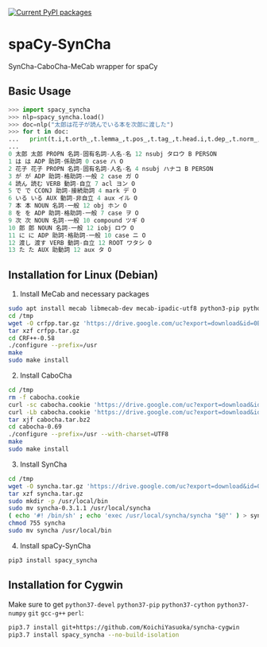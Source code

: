 [![Current PyPI packages](https://badge.fury.io/py/spacy-syncha.svg)](https://pypi.org/project/spacy-syncha/)

# spaCy-SynCha

SynCha-CaboCha-MeCab wrapper for spaCy

## Basic Usage

```py
>>> import spacy_syncha
>>> nlp=spacy_syncha.load()
>>> doc=nlp("太郎は花子が読んでいる本を次郎に渡した")
>>> for t in doc:
...   print(t.i,t.orth_,t.lemma_,t.pos_,t.tag_,t.head.i,t.dep_,t.norm_,t.ent_iob_,t.ent_type_)
...
0 太郎 太郎 PROPN 名詞-固有名詞-人名-名 12 nsubj タロウ B PERSON
1 は は ADP 助詞-係助詞 0 case ハ O
2 花子 花子 PROPN 名詞-固有名詞-人名-名 4 nsubj ハナコ B PERSON
3 が が ADP 助詞-格助詞-一般 2 case ガ O
4 読ん 読む VERB 動詞-自立 7 acl ヨン O
5 で で CCONJ 助詞-接続助詞 4 mark デ O
6 いる いる AUX 動詞-非自立 4 aux イル O
7 本 本 NOUN 名詞-一般 12 obj ホン O
8 を を ADP 助詞-格助詞-一般 7 case ヲ O
9 次 次 NOUN 名詞-一般 10 compound ツギ O
10 郎 郎 NOUN 名詞-一般 12 iobj ロウ O
11 に に ADP 助詞-格助詞-一般 10 case ニ O
12 渡し 渡す VERB 動詞-自立 12 ROOT ワタシ O
13 た た AUX 助動詞 12 aux タ O
```

## Installation for Linux (Debian)

1. Install MeCab and necessary packages

```sh
sudo apt install mecab libmecab-dev mecab-ipadic-utf8 python3-pip python3-dev g++ make wget curl lp-solve
cd /tmp
wget -O crfpp.tar.gz 'https://drive.google.com/uc?export=download&id=0B4y35FiV1wh7QVR6VXJ5dWExSTQ'
tar xzf crfpp.tar.gz
cd CRF++-0.58
./configure --prefix=/usr
make
sudo make install
```

2. Install CaboCha

```sh
cd /tmp
rm -f cabocha.cookie
curl -sc cabocha.cookie 'https://drive.google.com/uc?export=download&id=0B4y35FiV1wh7SDd1Q1dUQkZQaUU'
curl -Lb cabocha.cookie 'https://drive.google.com/uc?export=download&id=0B4y35FiV1wh7SDd1Q1dUQkZQaUU&confirm='`tr -d '\015' < cabocha.cookie | awk '/_warning_/{print $NF}'` -o cabocha.tar.bz2
tar xjf cabocha.tar.bz2
cd cabocha-0.69
./configure --prefix=/usr --with-charset=UTF8
make
sudo make install
```

3. Install SynCha

```sh
cd /tmp
wget -O syncha.tar.gz 'https://drive.google.com/uc?export=download&id=0B4wOZ_esMVcMazQ0eGdtMnBCaWs'
tar xzf syncha.tar.gz
sudo mkdir -p /usr/local/bin
sudo mv syncha-0.3.1.1 /usr/local/syncha
( echo '#! /bin/sh' ; echo 'exec /usr/local/syncha/syncha "$@"' ) > syncha
chmod 755 syncha
sudo mv syncha /usr/local/bin
```

4. Install spaCy-SynCha

```sh
pip3 install spacy_syncha
```

## Installation for Cygwin

Make sure to get `python37-devel` `python37-pip` `python37-cython` `python37-numpy` `git` `gcc-g++` `perl`:

```sh
pip3.7 install git+https://github.com/KoichiYasuoka/syncha-cygwin
pip3.7 install spacy_syncha --no-build-isolation
```


